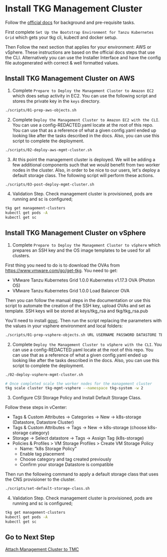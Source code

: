 # Install TKG Management Cluster

Follow the [official docs](https://docs.vmware.com/en/VMware-Tanzu-Kubernetes-Grid/index.html) for background and pre-requisite tasks.

First complete `Set Up the Bootstrap Environment for Tanzu Kubernetes Grid` which gets your tkg cli, kubectl and docker setup.

Then Follow the next section that applies for your environment: AWS or vSphere. These instructions are based on the official docs steps that use the CLI. Alternatively you can use the Installer Interface and have the config file autogenerated with correct & well formatted values.

## Install TKG Management Cluster on AWS

1. Complete `Prepare to Deploy the Management Cluster to Amazon EC2` which does setup activity in EC2. You can use the following script and stores the private key in the `keys` directory.

```bash
./scripts/01-prep-aws-objects.sh
```

2. Complete `Deploy the Management Cluster to Amazon EC2 with the CLI`. You can use a config-REDACTED.yaml locate at the root of this repo.  You can use that as a reference of what a given config.yaml ended up looking like after the tasks described in the docs.  Also, you can use this script to complete the deployment.

```bash
./scripts/02-deploy-aws-mgmt-cluster.sh
```

3. At this point the management cluster is deployed.  We will be adding a few additional components such that we would benefit from two worker nodes in the cluster.  Also, in order to be nice to our users, let's deploy a default storage class.  The following script will perform these actions.

```bash
./scripts/03-post-deploy-mgmt-cluster.sh
```

4. Validation Step. Check management cluster is provisioned, pods are running and sc is configured;

```bash
tkg get management-clusters
kubectl get pods -A
kubectl get sc
```

## Install TKG Management Cluster on vSphere

1. Complete `Prepare to Deploy the Management Cluster to vSphere` which prepares an SSH key and the OS image templates to be used for all clusters.

First thing you need to do is to download the OVAs from https://www.vmware.com/go/get-tkg. You need to get:
- VMware Tanzu Kubernetes Grid 1.0.0 Kubernetes v1.17.3 OVA (Photon OS)
- VMware Tanzu Kubernetes Grid 1.0.0 Load Balancer OVA

Then you can follow the manual steps in the documentation or use this script to automate the creation of the SSH key, upload OVAs and set as template. SSH keys will be stored at keys/tkg_rsa and tkg/tkg_rsa.pub

You'll need to install [govc](https://github.com/vmware/govmomi/tree/master/govc#installation). Then run the script replacing the parameters with the values in your vsphere environment and local folders:

```bash
./scripts/01-prep-vsphere-objects.sh URL USERNAME PASSWORD DATASTORE TEMPLATE_FOLDER OVA_FOLDER
```

2. Complete `Deploy the Management Cluster to vSphere with the CLI`. You can use a config-REDACTED.yaml locate at the root of this repo.  You can use that as a reference of what a given config.yaml ended up looking like after the tasks described in the docs.  Also, you can use this script to complete the deployment.

```bash
./02-deploy-vsphere-mgmt-cluster.sh

# Once completed scale the worker nodes for the management cluster
tkg scale cluster tkg-mgmt-vsphere --namespace tkg-system -w 2
```

3. Configure CSI Storage Policy and Install Default Storage Class.

Follow these steps in vCenter:
- Tags & Custom Attributes -> Categories -> New -> k8s-storage (Datastore, Datastore Cluster)
- Tags & Custom Attributes -> Tags -> New -> k8s-storage (choose k8s-storage category)
- Storage -> Select datastore -> Tags -> Assign Tag (k8s-storage)
- Policies & Profiles > VM Storage Profiles > Create VM Storage Policy
  - Name: “k8s Storage Policy”
  - Enable tag placement
  - Choose category and tag created previously
  - Confirm your storage Datastore is compatible

Then run the following command to apply a default storage class that uses the CNS provisioner to the cluster.

```bash
./scripts/set-default-storage-class.sh
```

4. Validation Step. Check management cluster is provisioned, pods are running and sc is configured;

```bash
tkg get management-clusters
kubectl get pods -A
kubectl get sc
```

## Go to Next Step

[Attach Management Cluster to TMC](docs/mgmt-cluster/02_attach_tmc_mgmt.md)